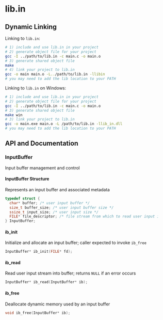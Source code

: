 # lib.in

## Dynamic Linking

Linking to `lib.in`:

```bash
# 1) include and use lib.in in your project
# 2) generate object file for your project
gcc -I ../path/to/lib.in -c main.c -o main.o
# 3) generate shared object file
make
# 4) link your project to lib.in
gcc -o main main.o -L../path/to/lib.in -llibin
# you may need to add the lib location to your PATH
```

Linking to `lib.in` on Windows:

```bash
# 1) include and use lib.in in your project
# 2) generate object file for your project
gcc -I ../path/to/lib.in -c main.c -o main.o
# 3) generate shared object file
make win
# 3) link your project to lib.in
gcc -o main.exe main.o -L /path/to/lib.in -llib_in.dll
# you may need to add the lib location to your PATH
```

## API and Documentation

### InputBuffer

Input buffer management and control

#### InputBuffer Structure

Represents an input buffer and associated metadata

```c
typedef struct {
  char* buffer; /* user input buffer */
  size_t buffer_size; /* user input buffer size */
  ssize_t input_size; /* user input size */
  FILE* file_descriptor; /* file stream from which to read user input into buffer */
} InputBuffer;
```

#### ib_init

Initialize and allocate an input buffer; caller expected to invoke `ib_free`

```c
InputBuffer* ib_init(FILE* fd);
```

#### ib_read

Read user input stream into buffer; returns `NULL` if an error occurs

```c
InputBuffer* ib_read(InputBuffer* ib);
```

#### ib_free

Deallocate dynamic memory used by an input buffer

```c
void ib_free(InputBuffer* ib);
```
